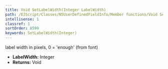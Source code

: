 ```yaml
---
title: Void SetLabelWidth(Integer LabelWidth)
path: /EJScript/Classes/NSUserDefinedFieldInfo/Member functions/Void SetLabelWidth(Integer p_0)
intellisense: 1
classref: 1
sortOrder: 8599
keywords: SetLabelWidth(Integer)
---
```



label width in pixels, 0 = 'enough' (from font)



* **LabelWidth:** Integer
* **Returns:** Void


